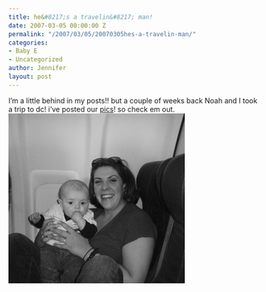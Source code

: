 ```yaml
---
title: he&#8217;s a travelin&#8217; man!
date: 2007-03-05 00:00:00 Z
permalink: "/2007/03/05/20070305hes-a-travelin-man/"
categories:
- Baby E
- Uncategorized
author: Jennifer
layout: post
---
```


I&#8217;m a little behind in my posts!! but a couple of weeks back Noah and I took a trip to dc! i&#8217;ve posted our [pics](http://www.flickr.com/photos/jenniferandJennifers_photos/ "pics")! so check em out.<img id="image130" alt="p2080001.jpg" src="/assets/images/heand-8217-s-a-travelinand-8217-man/1173115106000-missing.jpg" />
